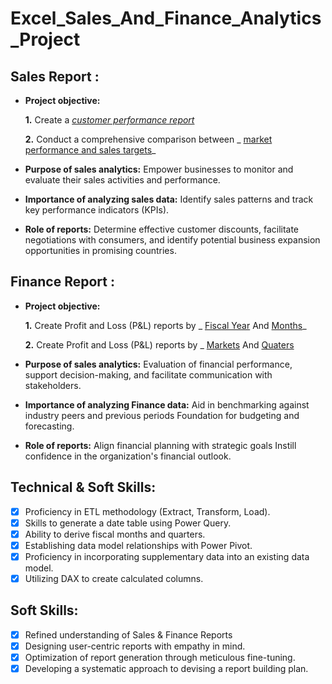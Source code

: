 # Excel_Sales_And_Finance_Analytics_Project

## Sales Report :


- **Project objective:** 

    **1.** Create a _[customer performance report](https://github.com/SubratKhare1/Excel_Sales_And_Finance_Analytics_Project/blob/main/CUSTOMERS%20Net%20Sales%20Performance.pdf)_ 

    **2.** Conduct a comprehensive comparison between _
           [market performance and sales targets](https://github.com/SubratKhare1/Excel_Sales_And_Finance_Analytics_Project/blob/main/MARKET%20Performance%20Vs%20Target.pdf)_

- **Purpose of sales analytics:** Empower businesses to monitor and evaluate their sales activities and performance.

- **Importance of analyzing sales data:** Identify sales patterns and track key performance indicators (KPIs).

- **Role of reports:** Determine effective customer discounts, facilitate negotiations with consumers, and identify potential business expansion opportunities in promising countries.


## Finance Report :

- **Project objective:** 

    **1.** Create Profit and Loss (P&L) reports by _
             [Fiscal Year](https://github.com/SubratKhare1/Excel_Sales_And_Finance_Analytics_Project/blob/main/P%20%26%20L%20By%20Fiscal%20Year.pdf)
          And [Months](https://github.com/SubratKhare1/Excel_Sales_And_Finance_Analytics_Project/blob/main/P%20%26%20L%20By%20Fiscal%20Month.pdf)_ 

   **2.** Create Profit and Loss (P&L) reports by _
          [Markets](https://github.com/SubratKhare1/Excel_Sales_And_Finance_Analytics_Project/blob/main/P%20%26%20L%20For%20Market.pdf) And 
          [Quaters](https://github.com/SubratKhare1/Excel_Sales_And_Finance_Analytics_Project/blob/main/P%20%26%20L%20For%20Quarters.pdf)
- **Purpose of sales analytics:** Evaluation of financial performance, support decision-making, and facilitate communication with stakeholders.

- **Importance of analyzing Finance data:** Aid in benchmarking against industry peers and previous periods Foundation for budgeting and forecasting.

- **Role of reports:** Align financial planning with strategic goals Instill confidence in the organization's financial outlook.


## Technical & Soft Skills:
- [x]	Proficiency in ETL methodology (Extract, Transform, Load).
- [x]	Skills to generate a date table using Power Query.
- [x]	Ability to derive fiscal months and quarters.
- [x]	Establishing data model relationships with Power Pivot.
- [x]	Proficiency in incorporating supplementary data into an existing data model.
- [x]	Utilizing DAX to create calculated columns.

## Soft Skills:
- [x]	Refined understanding of Sales & Finance Reports
- [x]	Designing user-centric reports with empathy in mind.
- [x]	Optimization of report generation through meticulous fine-tuning.
- [x]	Developing a systematic approach to devising a report building plan.
